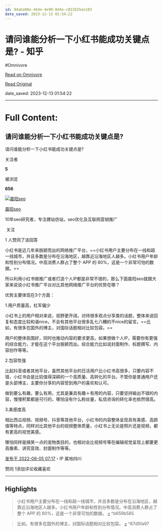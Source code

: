```yaml
---
id: 94aba08e-4b4e-4e90-8d4e-c022b55ae103
date_saved: 2023-12-13 01:54:22
---
```


# 请问谁能分析一下小红书能成功关键点是? - 知乎
#Omnivore

[Read on Omnivore](https://omnivore.app/me/https-www-zhihu-com-question-41667310-answer-2611332824-18c61f46d04)

[Read Original](https://www.zhihu.com/question/41667310/answer/2611332824)

date_saved: 2023-12-13 01:54:22


--- 

# Full Content: 

## 请问谁能分析一下小红书能成功关键点是?

请问谁能分析一下小红书能成功关键点是?

关注者

**5**

被浏览

**656**

[![晨阳seo](https://proxy-prod.omnivore-image-cache.app/0x0,sxNJVVHi3lPo5G9O-Zxx7tjL9g87Uvh5fkc8TQew2lcA/https://picx.zhimg.com/v2-b4aef5ab2e0d031cb2a7022fb187f55b_l.jpg?source=2c26e567)](https://www.zhihu.com/people/yyhnb-48)

[晨阳seo](https://www.zhihu.com/people/yyhnb-48)

10年seo研究者，专注建站仿站，seo优化及互联网营销推广

​ 关注

1 人赞同了该回答

小红书是近几年来脱颖而出的网络推广平台，==小红书用户主要分布在一线和超一线城市，并且多数是分布在沿海地区，越靠近沿海地区人越多。小红书用户年龄和性别分布情况。中高消费人群占了整个 APP 的 80%，这是一个非常可怕的数据。==

所以利用小红书做推广或者打造个人IP都是非常不错的，那么下面晨阳seo就跟大家来说说小红书推广平台对比其他网络推广平台的优势在哪？

优势主要体现在3个方面：

1.用户质量高，杠军偏少

小红书上的用户相对来说，视野更开阔，对待很多观点分享类的话题，整体来说回复和态度比较和谐nice，不会有其他平台很多乱七八糟的不nice的留言。==比如，有很多在国外的博主，对国际话题相对比较包容。==

用户的整体氛围好，同时也推动内容的要求更高，如果想做个人IP，需要你有更强的综合能力，才能在这个平台脱颖而出。综合能力比如说封面制作、标题撰写、内容创作等等。

2.包容性强

比起抖音或者其他平台，虽然其他平台的日活用户比小红书高很多，只要内容不错，小红书会是比较值得深耕的一个高质量、高转化的平台。不管你是普通用户还是头部博主，主要你分享的内容受到用户的喜欢和认可。

做到要么有趣，要么有用，尤其是兼具有趣＋有用的内容，只要坚持输出不错的内容，慢慢积累都是可行的，哪怕没有什么粉丝量，私信咨询的转化率也依然很高。

3.美感度高

相比西瓜视频、视频号、抖音等其他平台，小红书的内容整体呈现具有美感、高颜值等特点，同样对比其他平台的视频整体质量，小红书上无论是照片还是视频，都有更高的视觉美感。

哪怕同样是搞笑一点的宠物类目的，也相对会比视频号等在编辑视觉呈现上都要更高像素、讲究音效、封面制作等等。

[发布于 2022-08-05 07:17](https://www.zhihu.com/question/41667310/answer/2611332824)・IP 属地四川

​赞同 1​​添加评论​收藏​喜欢

---

## Highlights

> 小红书用户主要分布在一线和超一线城市，并且多数是分布在沿海地区，越靠近沿海地区人越多。小红书用户年龄和性别分布情况。中高消费人群占了整个 APP 的 80%，这是一个非常可怕的数据。 [⤴️](https://omnivore.app/me/https-www-zhihu-com-question-41667310-answer-2611332824-18c61f46d04#b659b585-03f2-4aff-811c-edecb2f1fc19)  ^b659b585

> 比如，有很多在国外的博主，对国际话题相对比较包容。 [⤴️](https://omnivore.app/me/https-www-zhihu-com-question-41667310-answer-2611332824-18c61f46d04#87d5fa97-19dd-46d8-85af-1679206cb83f)  ^87d5fa97

